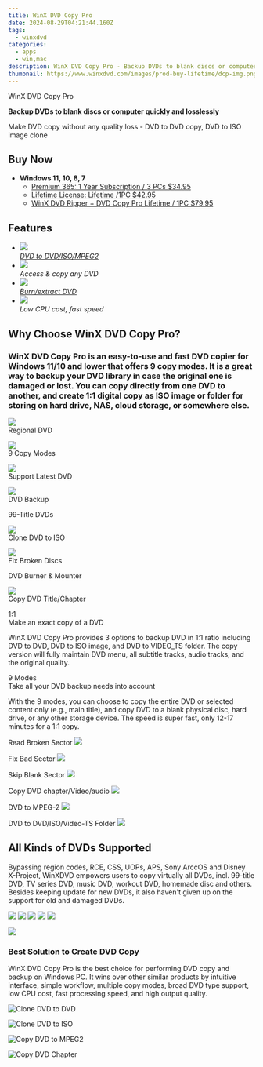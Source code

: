 ```yaml
---
title: WinX DVD Copy Pro
date: 2024-08-29T04:21:44.160Z
tags: 
  - winxdvd
categories: 
  - apps
  - win,mac
description: WinX DVD Copy Pro - Backup DVDs to blank discs or computer quickly and losslessly.
thumbnail: https://www.winxdvd.com/images/prod-buy-lifetime/dcp-img.png
---
```


WinX DVD Copy Pro

**Backup DVDs to blank discs or computer quickly and losslessly**

Make DVD copy without any quality loss - DVD to DVD copy, DVD to ISO image clone

## Buy Now

- **Windows 11, 10, 8, 7**
  - [Premium 365: 1 Year Subscription / 3 PCs $34.95](https://estore.winxdvd.com/order/checkout.php?PRODS=39783451&CARD=2&QTY=1&AFFILIATE=108875&CART=1&SHORT_FORM=1&COUPON=HOLIDAYSALES&ORDERSTYLE=nLWsnJWpjHQ=&DESIGN_TYPE=2&HIDEC=0&SRC=23dcpbuy1y&daci=2094076942.1724026453)
  - [Lifetime License: Lifetime /1PC $42.95](https://estore.winxdvd.com/order/checkout.php?PRODS=39783612&CARD=2&QTY=1&AFFILIATE=108875&CART=1&SHORT_FORM=1&ORDERSTYLE=nLWsnJWpjHQ=&DESIGN_TYPE=2&HIDEC=0&SRC=23dcpbuylf&daci=2094076942.1724026453)
  - [WinX DVD Ripper + DVD Copy Pro Lifetime / 1PC $79.95](https://estore.winxdvd.com/order/checkout.php?PRODS=4549188&CARD=2&QTY=1&AFFILIATE=108875&CART=1&CARD=1&SHORT_FORM=1&COUPON=MEGASALE&ORDERSTYLE=nLWsnJWpjHQ=&DESIGN_TYPE=2&HIDEC=0&SRC=23dcpbuybundle&daci=2094076942.1724026453)

## Features

-   ![](https://www.winxdvd.com/dvd-copy-pro//img/i1.png)  
    _[DVD to DVD/ISO/MPEG2](https://www.winxdvd.com/resource/top-3-free-dvd-copy.htm)_
-   ![](https://www.winxdvd.com/dvd-copy-pro//img/i2.png)  
    _Access & copy any DVD_
-   ![](https://www.winxdvd.com/dvd-copy-pro//img/i3.png)  
    _[Burn/extract DVD](https://www.winxdvd.com/resource/top3-free-dvd-burning-software-review.htm)_
-   ![](https://www.winxdvd.com/dvd-copy-pro//img/i4.png)  
    _Low CPU cost, fast speed_
    
## Why Choose WinX DVD Copy Pro?

### WinX DVD Copy Pro is an easy-to-use and fast DVD copier for Windows 11/10 and lower that offers 9 copy modes. It is a great way to backup your DVD library in case the original one is damaged or lost. You can copy directly from one DVD to another, and create 1:1 digital copy as ISO image or folder for storing on hard drive, NAS, cloud storage, or somewhere else.

![](https://www.winxdvd.com/dvd-copy-pro//img/di7.png)  
Regional DVD

![](https://www.winxdvd.com/dvd-copy-pro//img/di6.png)  
9 Copy Modes

![](https://www.winxdvd.com/dvd-copy-pro//img/di5.png)  
Support Latest DVD

![](https://www.winxdvd.com/dvd-copy-pro//img/di4.png)  
DVD Backup

99-Title DVDs

![](https://www.winxdvd.com/dvd-copy-pro//img/di3.png)  
Clone DVD to ISO

![](https://www.winxdvd.com/dvd-copy-pro//img/di1.png)  
Fix Broken Discs

DVD Burner & Mounter

![](https://www.winxdvd.com/dvd-copy-pro//img/di2.png)  
Copy DVD Title/Chapter

1:1  
Make an exact copy of a DVD

WinX DVD Copy Pro provides 3 options to backup DVD in 1:1 ratio including DVD to DVD, DVD to ISO image, and DVD to VIDEO\_TS folder. The copy version will fully maintain DVD menu, all subtitle tracks, audio tracks, and the original quality.

9 Modes  
Take all your DVD backup needs into account

With the 9 modes, you can choose to copy the entire DVD or selected content only (e.g., main title), and copy DVD to a blank physical disc, hard drive, or any other storage device. The speed is super fast, only 12-17 minutes for a 1:1 copy.

Read Broken Sector ![](https://www.winxdvd.com/dvd-copy-pro//img/right.png)

Fix Bad Sector ![](https://www.winxdvd.com/dvd-copy-pro//img/right.png)

Skip Blank Sector ![](https://www.winxdvd.com/dvd-copy-pro//img/right.png)

Copy DVD chapter/Video/audio ![](https://www.winxdvd.com/dvd-copy-pro//img/left.png)

DVD to MPEG-2 ![](https://www.winxdvd.com/dvd-copy-pro//img/left.png)

DVD to DVD/ISO/Video-TS Folder ![](https://www.winxdvd.com/dvd-copy-pro//img/left.png)

## All Kinds of DVDs Supported

Bypassing region codes, RCE, CSS, UOPs, APS, Sony ArccOS and Disney X-Project, WinXDVD empowers users to copy virtually all DVDs, incl. 99-title DVD, TV series DVD, music DVD, workout DVD, homemade disc and others. Besides keeping update for new DVDs, it also haven't given up on the support for old and damaged DVDs.

![](https://www.winxdvd.com/dvd-copy-pro//img/cp1.png) ![](https://www.winxdvd.com/dvd-copy-pro//img/cp2.png) ![](https://www.winxdvd.com/dvd-copy-pro//img/cp3.png) ![](https://www.winxdvd.com/dvd-copy-pro//img/cp4.png) ![](https://www.winxdvd.com/dvd-copy-pro//img/cp5.png)

![](https://www.winxdvd.com/dvd-copy-pro//img/dcp-icon.png)

### Best Solution to Create DVD Copy

WinX DVD Copy Pro is the best choice for performing DVD copy and backup on Windows PC. It wins over other similar products by intuitive interface, simple workflow, multiple copy modes, broad DVD type support, low CPU cost, fast processing speed, and high output quality.

![Clone DVD to DVD](https://www.winxdvd.com/dvd-copy-pro//../dvd-copy-pro/img/s1.png)

![Clone DVD to ISO](https://www.winxdvd.com/dvd-copy-pro//../dvd-copy-pro/img/s2.png)

![Copy DVD to MPEG2](https://www.winxdvd.com/dvd-copy-pro//../dvd-copy-pro/img/s3.png)

![Copy DVD Chapter](https://www.winxdvd.com/dvd-copy-pro//../dvd-copy-pro/img/s4.png)

 